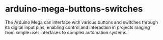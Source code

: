 # arduino-mega-buttons-switches
The Arduino Mega can interface with various buttons and switches through its digital input pins, enabling control and interaction in projects ranging from simple user interfaces to complex automation systems.
